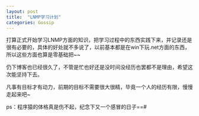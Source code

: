 ```yaml
---
layout: post
title:  "LNMP学习计划"
categories: Gossip
---
```


打算正式开始学习LNMP方面的知识，把学习过程中的东西实践下来，并记录还是很有必要的，具体的好处就不多说了，以前基本都是在win下玩.net方面的东西，所以这些方面也算是零基础把~~

仍下博客也已经很久了，不管是忙也好还是没时间没经历也罢都不是理由，希望这次能坚持下去。

凡事有目标才有动力，前期的目标不需要很大很精，毕竟一个人的经历有限，慢慢走起来吧~

ps：程序猿的体格真是伤不起，纪念下又一个感冒的日子==#
